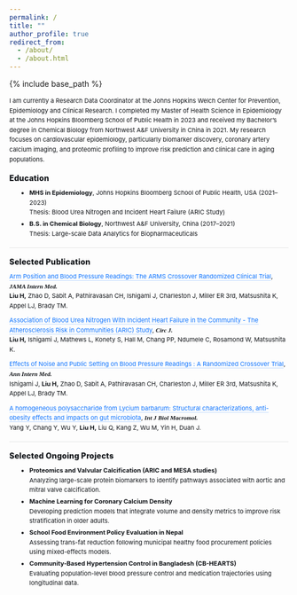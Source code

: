 ```yaml
---
permalink: /
title: ""
author_profile: true
redirect_from:
  - /about/
  - /about.html
---
```


{% include base_path %}

<link rel="preconnect" href="https://fonts.gstatic.com" crossorigin>
<link href="https://fonts.googleapis.com/css2?family=Inter:wght@400;600;800&family=Merriweather:wght@700&display=swap" rel="stylesheet">

<style>
  /* ===== Scoped Home Styles (11 body / 14 headers) ===== */
  #home{
    --text:#111418;
    --muted:#5b6470;
    --line:rgba(17,20,24,.10);
    --accent:#0b72ff;
    font-family:"Inter", system-ui, -apple-system, "Segoe UI", Roboto, "Helvetica Neue", Arial, sans-serif;
    color:var(--text);
    font-size:11px;
    line-height:1.6;
  }

  #home h1,#home h2,#home h3{
    font-size:14px;
    line-height:1.35;
    font-weight:800;
    letter-spacing:.2px;
    margin:1rem 0 .5rem;
  }

  #home p{ margin:.45rem 0 .6rem; }
  #home a{ color:var(--accent); text-decoration:none; border-bottom:1px solid rgba(11,114,255,.25); }
  #home a:hover{ border-bottom-color:var(--accent); }

  #home ul, #home ol{ margin:.35rem 0 .7rem 1.1rem; }
  #home li{ margin:.2rem 0; }

  #home .sep{ height:1px; background:var(--line); margin:1rem 0; }

  /* Journal emphasis for citations */
  #home .journal{ font-family:"Merriweather", Georgia, "Times New Roman", serif; font-weight:700; font-style:italic; }

  /* Compact citation blocks */
  #home .cite{ margin:.4rem 0 .55rem; }
</style>

<div id="home">

<p>
I am currently a Research Data Coordinator at the Johns Hopkins Welch Center for Prevention, Epidemiology and Clinical Research. I completed my Master of Health Science in Epidemiology at the Johns Hopkins Bloomberg School of Public Health in 2023 and received my Bachelor’s degree in Chemical Biology from Northwest A&amp;F University in China in 2021. My research focuses on cardiovascular epidemiology, particularly biomarker discovery, coronary artery calcium imaging, and proteomic profiling to improve risk prediction and clinical care in aging populations.
</p>

<h2>Education</h2>

<ul>
  <li><strong>MHS in Epidemiology</strong>, Johns Hopkins Bloomberg School of Public Health, USA (2021–2023)<br>
      Thesis: Blood Urea Nitrogen and Incident Heart Failure (ARIC Study)
  </li>
  <li><strong>B.S. in Chemical Biology</strong>, Northwest A&amp;F University, China (2017–2021)<br>
      Thesis: Large-scale Data Analytics for Biopharmaceuticals
  </li>
</ul>

<div class="sep"></div>

<h2>Selected Publication</h2>

<p class="cite">
  <a href="https://jamanetwork.com/journals/jamainternalmedicine/fullarticle/2824754" target="_blank" rel="noopener">Arm Position and Blood Pressure Readings: The ARMS Crossover Randomized Clinical Trial</a>, <span class="journal">JAMA Intern Med.</span><br>
  <strong>Liu H,</strong> Zhao D, Sabit A, Pathiravasan CH, Ishigami J, Charleston J, Miller ER 3rd, Matsushita K, Appel LJ, Brady TM.
</p>

<p class="cite">
  <a href="https://www.jstage.jst.go.jp/article/circj/89/10/89_CJ-24-0502/_article" target="_blank" rel="noopener">Association of Blood Urea Nitrogen With Incident Heart Failure in the Community - The Atherosclerosis Risk in Communities (ARIC) Study</a>, <span class="journal">Circ J.</span><br>
  <strong>Liu H,</strong> Ishigami J, Mathews L, Konety S, Hall M, Chang PP, Ndumele C, Rosamond W, Matsushita K.
</p>

<p class="cite">
  <a href="https://www.acpjournals.org/doi/10.7326/ANNALS-24-00873?url_ver=Z39.88-2003&rfr_id=ori:rid:crossref.org&rfr_dat=cr_pub%20%200pubmed" target="_blank" rel="noopener">Effects of Noise and Public Setting on Blood Pressure Readings : A Randomized Crossover Trial</a>, <span class="journal">Ann Intern Med.</span><br>
  Ishigami J, <strong>Liu H,</strong> Zhao D, Sabit A, Pathiravasan CH, Charleston J, Miller ER 3rd, Matsushita K, Appel LJ, Brady TM.
</p>

<p class="cite">
  <a href="https://www.sciencedirect.com/science/article/abs/pii/S0141813021011934" target="_blank" rel="noopener">A homogeneous polysaccharide from Lycium barbarum: Structural characterizations, anti-obesity effects and impacts on gut microbiota</a>, <span class="journal">Int J Biol Macromol.</span><br>
  Yang Y, Chang Y, Wu Y, <strong>Liu H,</strong> Liu Q, Kang Z, Wu M, Yin H, Duan J.
</p>

<div class="sep"></div>

<h2>Selected Ongoing Projects</h2>

<ul>
  <li><strong>Proteomics and Valvular Calcification (ARIC and MESA studies)</strong><br>
      Analyzing large-scale protein biomarkers to identify pathways associated with aortic and mitral valve calcification.
  </li>
  <li><strong>Machine Learning for Coronary Calcium Density</strong><br>
      Developing prediction models that integrate volume and density metrics to improve risk stratification in older adults.
  </li>
  <li><strong>School Food Environment Policy Evaluation in Nepal</strong><br>
      Assessing trans-fat reduction following municipal healthy food procurement policies using mixed-effects models.
  </li>
  <li><strong>Community-Based Hypertension Control in Bangladesh (CB-HEARTS)</strong><br>
      Evaluating population-level blood pressure control and medication trajectories using longitudinal data.
  </li>
</ul>

</div>
